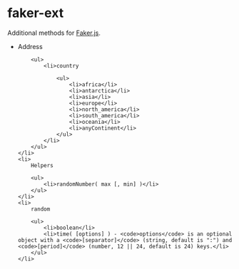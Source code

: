 faker-ext
=========
Additional methods for [Faker.js](https://github.com/marak/Faker.js/).

<ul>
    <li>
        Address

        <ul>
            <li>country

                <ul>
                    <li>africa</li>
                    <li>antarctica</li>
                    <li>asia</li>
                    <li>europe</li>
                    <li>north_america</li>
                    <li>south_america</li>
                    <li>oceania</li>
                    <li>anyContinent</li>
                </ul>
            </li>
        </ul>
    </li>
    <li>
        Helpers

        <ul>
            <li>randomNumber( max [, min] )</li>
        </ul>
    </li>
    <li>
        random

        <ul>
            <li>boolean</li>
            <li>time( [options] ) - <code>options</code> is an optional object with a <code>[separator]</code> (string, default is ":") and <code>[period]</code> (number, 12 || 24, default is 24) keys.</li>
        </ul>
    </li>
</ul>